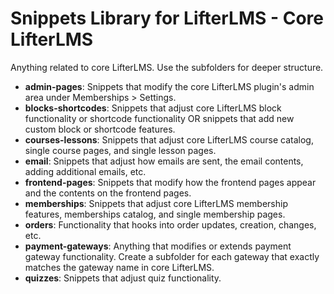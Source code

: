 # Snippets Library for LifterLMS - Core LifterLMS

Anything related to core LifterLMS. Use the subfolders for deeper structure.

- **admin-pages**: Snippets that modify the core LifterLMS plugin's admin area under Memberships > Settings.
- **blocks-shortcodes**: Snippets that adjust core LifterLMS block functionality or shortcode functionality OR snippets that add new custom block or shortcode features.
- **courses-lessons**: Snippets that adjust core LifterLMS course catalog, single course pages, and single lesson pages.
- **email**: Snippets that adjust how emails are sent, the email contents, adding additional emails, etc.
- **frontend-pages**: Snippets that modify how the frontend pages appear and the contents on the frontend pages.
- **memberships**: Snippets that adjust core LifterLMS membership features, memberships catalog, and single membership pages.
- **orders**: Functionality that hooks into order updates, creation, changes, etc.
- **payment-gateways**: Anything that modifies or extends payment gateway functionality. Create a subfolder for each gateway that exactly matches the gateway name in core LifterLMS.
- **quizzes**: Snippets that adjust quiz functionality.
